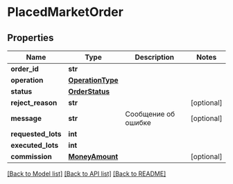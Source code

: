 # PlacedMarketOrder

## Properties
Name | Type | Description | Notes
------------ | ------------- | ------------- | -------------
**order_id** | **str** |  | 
**operation** | [**OperationType**](OperationType.md) |  | 
**status** | [**OrderStatus**](OrderStatus.md) |  | 
**reject_reason** | **str** |  | [optional] 
**message** | **str** | Сообщение об ошибке | [optional] 
**requested_lots** | **int** |  | 
**executed_lots** | **int** |  | 
**commission** | [**MoneyAmount**](MoneyAmount.md) |  | [optional] 

[[Back to Model list]](../README.md#documentation-for-models) [[Back to API list]](../README.md#documentation-for-api-endpoints) [[Back to README]](../README.md)

